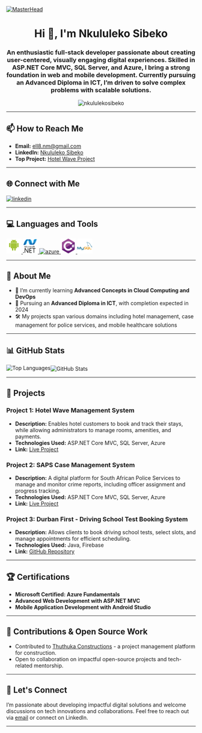 [![MasterHead](https://firebasestorage.googleapis.com/v0/b/flexi-coding.appspot.com/o/dempgi7-520f8d5f-63d4-4453-8822-dbc149ae27f8.gif?alt=media&token=91c0c7b2-93c3-4029-b011-1a8703c5730d)](https://rishavchanda.io)

<h1 align="center">Hi 👋, I'm Nkululeko Sibeko</h1>
<h3 align="center">An enthusiastic full-stack developer passionate about creating user-centered, visually engaging digital experiences. Skilled in ASP.NET Core MVC, SQL Server, and Azure, I bring a strong foundation in web and mobile development. Currently pursuing an Advanced Diploma in ICT, I’m driven to solve complex problems with scalable solutions.</h3>

<p align="center">
  <img src="https://komarev.com/ghpvc/?username=nkululekosibeko&label=Profile%20views&color=0e75b6&style=flat" alt="nkululekosibeko" />
</p>

---

## 📫 How to Reach Me
- **Email:** ell8.nm@gmail.com
- **LinkedIn:** [Nkululeko Sibeko](https://www.linkedin.com/in/nkululeko-sibeko/overlay/about-this-profile/)
- **Top Project:** [Hotel Wave Project](https://hotelwavefinal20241025025037.azurewebsites.net/)

---

## 🌐 Connect with Me
<p align="left">
  <a href="https://linkedin.com/in/nkululeko-sibeko" target="blank">
    <img align="center" src="https://cdn.jsdelivr.net/npm/simple-icons@3.1.0/icons/linkedin.svg" alt="linkedin" height="30" width="40" />
  </a>
</p>

---

## 💻 Languages and Tools
<p align="left">
  <a href="https://developer.android.com" target="_blank" rel="noreferrer">
    <img src="https://raw.githubusercontent.com/devicons/devicon/master/icons/android/android-original-wordmark.svg" alt="android" width="40" height="40"/>
  </a>
  <a href="https://dotnet.microsoft.com/" target="_blank" rel="noreferrer">
    <img src="https://raw.githubusercontent.com/devicons/devicon/master/icons/dot-net/dot-net-original-wordmark.svg" alt="dotnet" width="40" height="40"/>
  </a>
  <a href="https://azure.microsoft.com/en-in/" target="_blank" rel="noreferrer">
    <img src="https://www.vectorlogo.zone/logos/microsoft_azure/microsoft_azure-icon.svg" alt="azure" width="40" height="40"/>
  </a>
  <a href="https://www.w3schools.com/cs/" target="_blank" rel="noreferrer">
    <img src="https://raw.githubusercontent.com/devicons/devicon/master/icons/csharp/csharp-original.svg" alt="csharp" width="40" height="40"/>
  </a>
  <a href="https://www.mysql.com/" target="_blank" rel="noreferrer">
    <img src="https://raw.githubusercontent.com/devicons/devicon/master/icons/mysql/mysql-original-wordmark.svg" alt="mysql" width="40" height="40"/>
  </a>
  <!-- Continue adding relevant languages and tools -->
</p>

---

## 🚀 About Me
- 🌱 I’m currently learning **Advanced Concepts in Cloud Computing and DevOps**
- 💼 Pursuing an **Advanced Diploma in ICT**, with completion expected in 2024
- 🛠️ My projects span various domains including hotel management, case management for police services, and mobile healthcare solutions

---

## 📊 GitHub Stats
<p>
  <img align="left" src="https://github-readme-stats.vercel.app/api/top-langs?username=nkululekosibeko&show_icons=true&locale=en&layout=compact" alt="Top Languages" />
</p>

<p>
  <img align="center" src="https://github-readme-stats.vercel.app/api?username=nkululekosibeko&show_icons=true&locale=en" alt="GitHub Stats" />
</p>

---

## 📝 Projects
### Project 1: Hotel Wave Management System
- **Description:** Enables hotel customers to book and track their stays, while allowing administrators to manage rooms, amenities, and payments.
- **Technologies Used:** ASP.NET Core MVC, SQL Server, Azure
- **Link:** [Live Project](https://hotelwavefinal20241025025037.azurewebsites.net/)

### Project 2: SAPS Case Management System
- **Description:** A digital platform for South African Police Services to manage and monitor crime reports, including officer assignment and progress tracking.
- **Technologies Used:** ASP.NET Core MVC, SQL Server, Azure
- **Link:** [Live Project](https://casemanagementsystem2024.azurewebsites.net/)

### Project 3: Durban First - Driving School Test Booking System
- **Description:** Allows clients to book driving school tests, select slots, and manage appointments for efficient scheduling.
- **Technologies Used:** Java, Firebase
- **Link:** [GitHub Repository](https://github.com/nkululekosibeko/DurbanFirst.git)

---

## 🏆 Certifications
- **Microsoft Certified: Azure Fundamentals**
- **Advanced Web Development with ASP.NET MVC**
- **Mobile Application Development with Android Studio**

---

## 🤝 Contributions & Open Source Work
- Contributed to [Thuthuka Constructions](https://github.com/nkululekosibeko/Thuthuka.git) - a project management platform for construction.
- Open to collaboration on impactful open-source projects and tech-related mentorship.

---

## 💬 Let's Connect
I’m passionate about developing impactful digital solutions and welcome discussions on tech innovations and collaborations. Feel free to reach out via [email](mailto:ell8.nm@gmail.com) or connect on LinkedIn.

---
